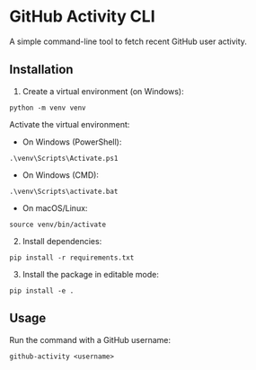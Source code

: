
# GitHub Activity CLI

A simple command-line tool to fetch recent GitHub user activity.

## Installation

1. Create a virtual environment (on Windows):

```
python -m venv venv
```

Activate the virtual environment:

- On Windows (PowerShell):
```
.\venv\Scripts\Activate.ps1
```
- On Windows (CMD):
```
.\venv\Scripts\activate.bat
```
- On macOS/Linux:
```
source venv/bin/activate
```

2. Install dependencies:

```
pip install -r requirements.txt
```

3. Install the package in editable mode:

```
pip install -e .
```

## Usage

Run the command with a GitHub username:

```
github-activity <username>
```
